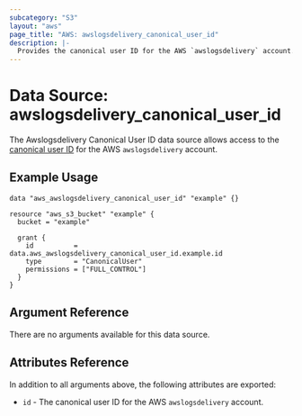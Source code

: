 ```yaml
---
subcategory: "S3"
layout: "aws"
page_title: "AWS: awslogsdelivery_canonical_user_id"
description: |-
  Provides the canonical user ID for the AWS `awslogsdelivery` account.
---
```


# Data Source: awslogsdelivery_canonical_user_id

The Awslogsdelivery Canonical User ID data source allows access to the [canonical user ID](http://docs.aws.amazon.com/general/latest/gr/acct-identifiers.html)
for the AWS `awslogsdelivery` account.  

## Example Usage

```hcl
data "aws_awslogsdelivery_canonical_user_id" "example" {}

resource "aws_s3_bucket" "example" {
  bucket = "example"

  grant {
    id          = data.aws_awslogsdelivery_canonical_user_id.example.id
    type        = "CanonicalUser"
    permissions = ["FULL_CONTROL"]
  }
}
```

## Argument Reference

There are no arguments available for this data source.


## Attributes Reference

In addition to all arguments above, the following attributes are exported:

* `id` - The canonical user ID for the AWS `awslogsdelivery` account.


